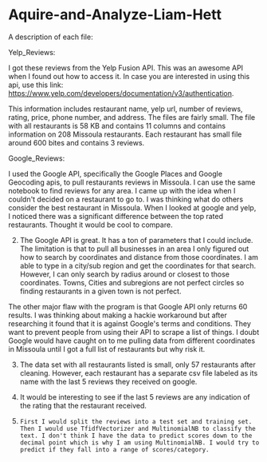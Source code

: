 # Aquire-and-Analyze-Liam-Hett

A description of each file:

Yelp_Reviews:

I got these reviews from the Yelp Fusion API. This was an awesome API when I found out how to access it. In case you are interested in using this api, use this link: https://www.yelp.com/developers/documentation/v3/authentication. 

This information includes restaurant name, yelp url, number of reviews, rating, price, phone number, and address. The files are fairly small. The file with all restaurants is 58 KB and contains 11 columns and contains information on 208 Missoula restaurants. Each restaurant has small file around 600 bites and contains 3 reviews.

Google_Reviews:

I used the Google API, specifically the Google Places and Google Geocoding apis, to pull restaurants reviews in Missoula. I can use the same notebook to find reviews for any area. I came up with the idea when I couldn't decided on a restaurant to go to. I was thinking what do others consider the best restaurant in Missoula. When I looked at google and yelp, I noticed there was a significant difference between the top rated restaurants. Thought it would be cool to compare.

2. The Google API is great. It has a ton of parameters that I could include. The limitation is that to pull all businesses in an area I only figured out how to search by coordinates and distance from those coordinates. I am able to type in a city/sub region and get the coordinates for that search. However, I can only search by radius around or closest to those coordinates. Towns, Cities and subregions are not perfect circles so finding restaurants in a given town is not perfect.

The other major flaw with the program is that Google API only returns 60 results. I was thinking about making a hackie workaround but after researching it found that it is against Google's terms and conditions. They want to prevent people from using their API to scrape a list of things. I doubt Google would have caught on to me pulling data from different coordinates in Missoula until I got a full list of restaurants but why risk it.

3. The data set with all restaurants listed is small, only 57 restaurants after cleaning. However, each restaurant has a separate csv file labeled as its name with the last 5 reviews they received on google. 

4.  It would be interesting to see if the last 5 reviews are any indication of the rating that the restaurant received. 

5.     First I would split the reviews into a test set and training set. Then I would use TfidfVectorizer and MultinomialNB to classify the text. I don't think I have the data to predict scores down to the decimal point which is why I am using MultinomialNB. I would try to predict if they fall into a range of scores/category.
